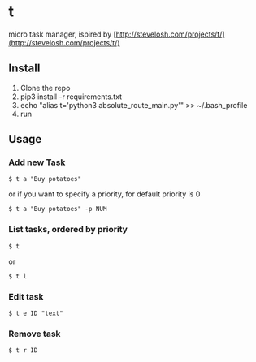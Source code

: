 # t
micro task manager, ispired by [http://stevelosh.com/projects/t/](http://stevelosh.com/projects/t/)

## Install

1. Clone the repo
2. pip3 install -r requirements.txt
3. echo "alias t='python3 absolute_route_main.py'" >> ~/.bash_profile
4. run

## Usage

### Add new Task
```
$ t a "Buy potatoes"

```

or if you want to specify a priority, for default priority is 0
```
$ t a "Buy potatoes" -p NUM
```

### List tasks, ordered by priority
```
$ t
```

or

```
$ t l
```


### Edit task
```
$ t e ID "text"
```

### Remove task
```
$ t r ID
```
